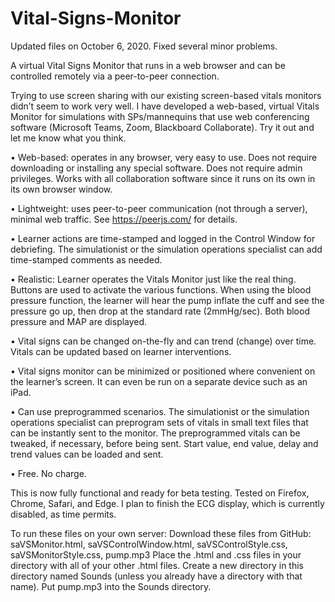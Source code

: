 # Vital-Signs-Monitor
Updated files on October 6, 2020. Fixed several minor problems.

A virtual Vital Signs Monitor that runs in a web browser and can be controlled remotely via a peer-to-peer connection.

Trying to use screen sharing with our existing screen-based vitals monitors didn’t seem to work very well. I have developed a web-based, virtual Vitals Monitor for simulations with SPs/mannequins that use web conferencing software (Microsoft Teams, Zoom, Blackboard Collaborate). Try it out and let me know what you think.

•	Web-based: operates in any browser, very easy to use. Does not require downloading or installing any special software. Does not require admin privileges. Works with all collaboration software since it runs on its own in its own browser window.

•	Lightweight: uses peer-to-peer communication (not through a server), minimal web traffic. See https://peerjs.com/  for details.

•	Learner actions are time-stamped and logged in the Control Window for debriefing. The simulationist or the simulation operations specialist can add time-stamped comments as needed.

•	Realistic: Learner operates the Vitals Monitor just like the real thing. Buttons are used to activate the various functions. When using the blood pressure function, the learner will hear the pump inflate the cuff and see the pressure go up, then drop at the standard rate (2mmHg/sec). Both blood pressure and MAP are displayed.

•	Vital signs can be changed on-the-fly and can trend (change) over time. Vitals can be updated based on learner interventions.

•	Vital signs monitor can be minimized or positioned where convenient on the learner’s screen. It can even be run on a separate device such as an iPad.

•	Can use preprogrammed scenarios. The simulationist or the simulation operations specialist can preprogram sets of vitals in small text files that can be instantly sent to the monitor. The preprogrammed vitals can be tweaked, if necessary, before being sent. Start value, end value, delay and trend values can be loaded and sent.

•	Free. No charge.

This is now fully functional and ready for beta testing. Tested on Firefox, Chrome, Safari, and Edge. I plan to finish the ECG display, which is currently disabled, as time permits.

To run these files on your own server:
Download these files from GitHub: saVSMonitor.html, saVSControlWindow.html, saVSControlStyle.css, saVSMonitorStyle.css, pump.mp3
Place the .html and .css files in your directory with all of your other .html files. Create a new directory in this directory named Sounds (unless you already have a directory with that name). Put pump.mp3 into the Sounds directory.
